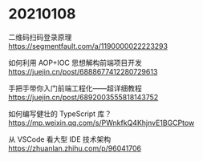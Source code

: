 # 20210108

二维码扫码登录原理  
https://segmentfault.com/a/1190000022223293

如何利用 AOP+IOC 思想解构前端项目开发  
https://juejin.cn/post/6888677412280729613

手把手带你入门前端工程化——超详细教程  
https://juejin.cn/post/6892003555818143752

如何编写健壮的 TypeScript 库？  
https://mp.weixin.qq.com/s/PWnkfkQ4KhjnvE1BGCPtow

从 VSCode 看大型 IDE 技术架构  
https://zhuanlan.zhihu.com/p/96041706
